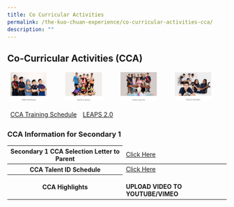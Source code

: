 ```yaml
---
title: Co Curricular Activities
permalink: /the-kuo-chuan-experience/co-curricular-activities-cca/
description: ""
---
```

## Co-Curricular Activities (CCA)


<table>
<thead>
  <tr>
    <td><img src="/images/The%20Kuo%20Chuan%20Experience/CCA/Uniformed%20Groups.jpg"  
     style="width:75%">
</td>
    <td><img src="/images/The%20Kuo%20Chuan%20Experience/CCA/Sports%20&%20Games.jpg"  
     style="width:75%">
</td>
    <td><img src="/images/The%20Kuo%20Chuan%20Experience/CCA/Performing%20Arts.jpg"  
     style="width:75%">
</td>
    <td><img src="/images/The%20Kuo%20Chuan%20Experience/CCA/Clubs%20&%20Societies.jpg"  
     style="width:75%">
</td>
  </tr>
</thead>
</table>

<table>
<thead>
  <tr>
    <td><a href="/files/CCA%20Schedule%202022.pdf">CCA Training Schedule</a></td>
    <td><a href="/files/LEAPS2%20Grading%20System.pdf">LEAPS 2.0</a></td>
  </tr>
</thead>
</table>


### CCA Information for Secondary 1


<table>
<thead>
  <tr>
    <th>Secondary 1 CCA Selection Letter to Parent</th>
    <td><a href="/files/Letter%20to%20Parents_Sec%201%20CCA%20Registration%20%20Selection%202022%20v2.pdf">Click Here</a></td>
  </tr>
</thead>
<tbody>
  <tr>
    <th>CCA Talent ID Schedule</th>
    <td><a href="/files/CCA%20Talent%20ID%20Trial%20Schedule%202022%20v2.pdf">Click Here</a></td>
  </tr>
  <tr>
    <th>CCA Highlights</th>
		<td><br><b>UPLOAD VIDEO TO YOUTUBE/VIMEO</b></td>
  </tr>
</tbody>
</table>